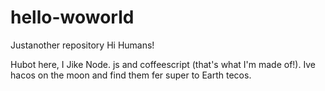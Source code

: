 # hello-woworld
Justanother repository
Hi Humans!

Hubot here, I Jike Node. js and coffeescript (that's what I'm made of!).
Ive hacos on the moon and find them  fer super to Earth tecos.
